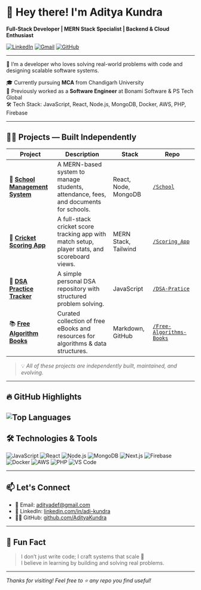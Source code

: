 # 👋 Hey there! I'm Aditya Kundra

**Full-Stack Developer | MERN Stack Specialist | Backend & Cloud Enthusiast**

[![LinkedIn](https://img.shields.io/badge/-Connect-blue?style=for-the-badge&logo=Linkedin&logoColor=white&link=https://www.linkedin.com/in/adi-kundra/)](https://www.linkedin.com/in/adi-kundra/)
[![Gmail](https://img.shields.io/badge/-Email-red?style=for-the-badge&logo=gmail&logoColor=white)](mailto:adityadef@gmail.com)
[![GitHub](https://img.shields.io/badge/-GitHub-333?style=for-the-badge&logo=github&logoColor=white)](https://github.com/AdityaKundra)

---

🚀 I’m a developer who loves solving real-world problems with code and designing scalable software systems.

🎓 Currently pursuing **MCA** from Chandigarh University  
💼 Previously worked as a **Software Engineer** at Bonami Software & PS Tech Global  
🛠️ Tech Stack: JavaScript, React, Node.js, MongoDB, Docker, AWS, PHP, Firebase

---

## 🧑‍💻 Projects — Built Independently

| Project | Description | Stack | Repo |
|--------|-------------|-------|------|
| 🏫 **[School Management System](https://github.com/AdityaKundra/School)** | A MERN-based system to manage students, attendance, fees, and documents for schools. | React, Node, MongoDB | [`/School`](https://github.com/AdityaKundra/School) |
| 🏏 **[Cricket Scoring App](https://github.com/AdityaKundra/Scoring_App)** | A full-stack cricket score tracking app with match setup, player stats, and scoreboard views. | MERN Stack, Tailwind | [`/Scoring_App`](https://github.com/AdityaKundra/Scoring_App) |
| 📘 **[DSA Practice Tracker](https://github.com/AdityaKundra/DSA-Pratice)** | A simple personal DSA repository with structured problem solving. | JavaScript | [`/DSA-Pratice`](https://github.com/AdityaKundra/DSA-Pratice) |
| 📚 **[Free Algorithm Books](https://github.com/AdityaKundra/Free-Algorithms-Books)** | Curated collection of free eBooks and resources for algorithms & data structures. | Markdown, GitHub | [`/Free-Algorithms-Books`](https://github.com/AdityaKundra/Free-Algorithms-Books) |

> 💡 _All of these projects are independently built, maintained, and evolving._

---

## 🔥 GitHub Highlights

<!--
### 📊 Stats & Streaks

![Aditya's GitHub Stats](https://github-readme-stats.vercel.app/api?username=AdityaKundra&show_icons=true&theme=radical&border_radius=12)

![GitHub Streak](https://github-readme-streak-stats.herokuapp.com/?user=AdityaKundra&theme=tokyonight)
-->

![Top Languages](https://github-readme-stats.vercel.app/api/top-langs/?username=AdityaKundra&layout=compact&theme=radical)
---

## 🛠️ Technologies & Tools

![JavaScript](https://img.shields.io/badge/-JavaScript-black?style=flat-square&logo=javascript)
![React](https://img.shields.io/badge/-React-black?style=flat-square&logo=react)
![Node.js](https://img.shields.io/badge/-Node.js-black?style=flat-square&logo=node.js)
![MongoDB](https://img.shields.io/badge/-MongoDB-black?style=flat-square&logo=mongodb)
![Next.js](https://img.shields.io/badge/-Next.js-black?style=flat-square&logo=next.js)
![Firebase](https://img.shields.io/badge/-Firebase-black?style=flat-square&logo=firebase)
![Docker](https://img.shields.io/badge/-Docker-black?style=flat-square&logo=docker)
![AWS](https://img.shields.io/badge/-AWS-black?style=flat-square&logo=amazonaws)
![PHP](https://img.shields.io/badge/-PHP-black?style=flat-square&logo=php)
![VS Code](https://img.shields.io/badge/-VS%20Code-black?style=flat-square&logo=visual-studio-code)

---

## 📫 Let's Connect

- 📧 Email: [adityadef@gmail.com](mailto:adityadef@gmail.com)
- 💼 LinkedIn: [linkedin.com/in/adi-kundra](https://www.linkedin.com/in/adi-kundra)
- 🧑‍💻 GitHub: [github.com/AdityaKundra](https://github.com/AdityaKundra)

---

## 🧠 Fun Fact
> I don’t just write code; I craft systems that scale 🚀  
> I believe in learning by building and solving real problems.

---

_Thanks for visiting! Feel free to ⭐ any repo you find useful!_
